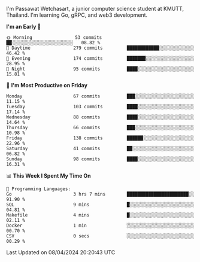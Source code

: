 
I'm Passawat Wetchasart, a junior computer science student at KMUTT, Thailand. I'm learning Go, gRPC, and web3 development.



<!--START_SECTION:waka-->
**I'm an Early 🐤** 

```text
🌞 Morning                53 commits          ██░░░░░░░░░░░░░░░░░░░░░░░   08.82 % 
🌆 Daytime                279 commits         ████████████░░░░░░░░░░░░░   46.42 % 
🌃 Evening                174 commits         ███████░░░░░░░░░░░░░░░░░░   28.95 % 
🌙 Night                  95 commits          ████░░░░░░░░░░░░░░░░░░░░░   15.81 % 
```
📅 **I'm Most Productive on Friday** 

```text
Monday                   67 commits          ███░░░░░░░░░░░░░░░░░░░░░░   11.15 % 
Tuesday                  103 commits         ████░░░░░░░░░░░░░░░░░░░░░   17.14 % 
Wednesday                88 commits          ████░░░░░░░░░░░░░░░░░░░░░   14.64 % 
Thursday                 66 commits          ███░░░░░░░░░░░░░░░░░░░░░░   10.98 % 
Friday                   138 commits         ██████░░░░░░░░░░░░░░░░░░░   22.96 % 
Saturday                 41 commits          ██░░░░░░░░░░░░░░░░░░░░░░░   06.82 % 
Sunday                   98 commits          ████░░░░░░░░░░░░░░░░░░░░░   16.31 % 
```


📊 **This Week I Spent My Time On** 

```text
💬 Programming Languages: 
Go                       3 hrs 7 mins        ███████████████████████░░   91.90 % 
SQL                      9 mins              █░░░░░░░░░░░░░░░░░░░░░░░░   04.81 % 
Makefile                 4 mins              █░░░░░░░░░░░░░░░░░░░░░░░░   02.11 % 
Docker                   1 min               ░░░░░░░░░░░░░░░░░░░░░░░░░   00.70 % 
CSV                      0 secs              ░░░░░░░░░░░░░░░░░░░░░░░░░   00.29 % 
```


 Last Updated on 08/04/2024 20:20:43 UTC
<!--END_SECTION:waka-->

<!--
**markpassawat/markpassawat** is a ✨ _special_ ✨ repository because its `README.md` (this file) appears on your GitHub profile.

Here are some ideas to get you started:

- 🔭 I’m currently working on ...
- 🌱 I’m currently learning ...
- 👯 I’m looking to collaborate on ...
- 🤔 I’m looking for help with ...
- 💬 Ask me about ...
- 📫 How to reach me: ...
- 😄 Pronouns: He/Him
- ⚡ Fun fact: ...
-->
